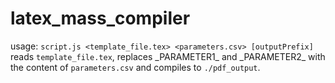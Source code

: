 # latex_mass_compiler

usage: `script.js <template_file.tex> <parameters.csv> [outputPrefix]`
reads `template_file.tex`, replaces \_PARAMETER1\_ and \_PARAMETER2\_ with the content of `parameters.csv` and compiles to `./pdf_output`.
